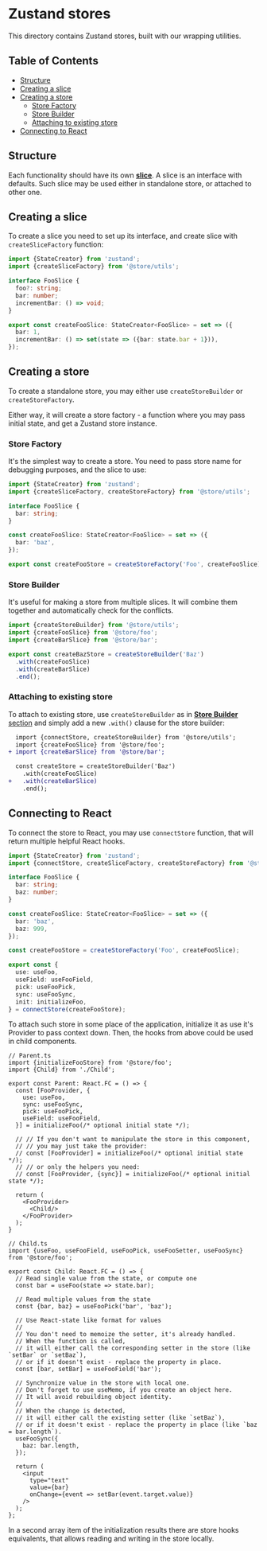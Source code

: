 # Zustand stores

This directory contains Zustand stores, built with our wrapping utilities.

## Table of Contents

* [Structure](#structure)
* [Creating a slice](#creating-a-slice)
* [Creating a store](#creating-a-store)
  * [Store Factory](#store-factory)
  * [Store Builder](#store-builder)
  * [Attaching to existing store](#attaching-to-existing-store)
* [Connecting to React](#connecting-to-react)

## Structure

Each functionality should have its own [**slice**](https://github.com/pmndrs/zustand/blob/main/docs/guides/slices-pattern.md). A slice is an interface with defaults.
Such slice may be used either in standalone store, or attached to other one.

## Creating a slice

To create a slice you need to set up its interface, and create slice with `createSliceFactory` function:

```ts
import {StateCreator} from 'zustand';
import {createSliceFactory} from '@store/utils';

interface FooSlice {
  foo?: string;
  bar: number;
  incrementBar: () => void;
}

export const createFooSlice: StateCreator<FooSlice> = set => ({
  bar: 1,
  incrementBar: () => set(state => ({bar: state.bar + 1})),
});
```

## Creating a store

To create a standalone store, you may either use `createStoreBuilder` or `createStoreFactory`.

Either way, it will create a store factory - a function where you may pass initial state, and get a Zustand store instance.

### Store Factory

It's the simplest way to create a store. You need to pass store name for debugging purposes, and the slice to use:

```ts
import {StateCreator} from 'zustand';
import {createSliceFactory, createStoreFactory} from '@store/utils';

interface FooSlice {
  bar: string;
}

const createFooSlice: StateCreator<FooSlice> = set => ({
  bar: 'baz',
});

export const createFooStore = createStoreFactory('Foo', createFooSlice);
```

### Store Builder

It's useful for making a store from multiple slices. It will combine them together and automatically check for the conflicts. 

```ts
import {createStoreBuilder} from '@store/utils';
import {createFooSlice} from '@store/foo';
import {createBarSlice} from '@store/bar';

export const createBazStore = createStoreBuilder('Baz')
  .with(createFooSlice)
  .with(createBarSlice)
  .end();
```

### Attaching to existing store

To attach to existing store, use `createStoreBuilder` as in [**Store Builder** section](#store-builder) and simply add a new `.with()` clause for the store builder:

```diff
  import {connectStore, createStoreBuilder} from '@store/utils';
  import {createFooSlice} from '@store/foo';
+ import {createBarSlice} from '@store/bar';

  const createStore = createStoreBuilder('Baz')
    .with(createFooSlice)
+   .with(createBarSlice)
    .end();
```

## Connecting to React

To connect the store to React, you may use `connectStore` function, that will return multiple helpful React hooks.

```ts
import {StateCreator} from 'zustand';
import {connectStore, createSliceFactory, createStoreFactory} from '@store/utils';

interface FooSlice {
  bar: string;
  baz: number;
}

const createFooSlice: StateCreator<FooSlice> = set => ({
  bar: 'baz',
  baz: 999,
});

const createFooStore = createStoreFactory('Foo', createFooSlice);

export const {
  use: useFoo,
  useField: useFooField,
  pick: useFooPick,
  sync: useFooSync,
  init: initializeFoo,
} = connectStore(createFooStore);
```

To attach such store in some place of the application, initialize it as use it's Provider to pass context down. Then, the hooks from above could be used in child components.

```tsx
// Parent.ts
import {initializeFooStore} from '@store/foo';
import {Child} from './Child';

export const Parent: React.FC = () => {
  const [FooProvider, {
    use: useFoo,
    sync: useFooSync,
    pick: useFooPick,
    useField: useFooField,
  }] = initializeFoo(/* optional initial state */);
  
  // // If you don't want to manipulate the store in this component,
  // // you may just take the provider:
  // const [FooProvider] = initializeFoo(/* optional initial state */);
  // // or only the helpers you need:
  // const [FooProvider, {sync}] = initializeFoo(/* optional initial state */);

  return (
    <FooProvider>
      <Child/>
    </FooProvider>
  );
}

// Child.ts
import {useFoo, useFooField, useFooPick, useFooSetter, useFooSync} from '@store/foo';

export const Child: React.FC = () => {
  // Read single value from the state, or compute one
  const bar = useFoo(state => state.bar);
  
  // Read multiple values from the state
  const {bar, baz} = useFooPick('bar', 'baz');

  // Use React-state like format for values
  //
  // You don't need to memoize the setter, it's already handled.
  // When the function is called,
  // it will either call the corresponding setter in the store (like `setBar` or `setBaz`),
  // or if it doesn't exist - replace the property in place.
  const [bar, setBar] = useFooField('bar');

  // Synchronize value in the store with local one.
  // Don't forget to use useMemo, if you create an object here.
  // It will avoid rebuilding object identity.
  //
  // When the change is detected,
  // it will either call the existing setter (like `setBaz`),
  // or if it doesn't exist - replace the property in place (like `baz = bar.length`).
  useFooSync({
    baz: bar.length,
  });

  return (
    <input
      type="text"
      value={bar}
      onChange={event => setBar(event.target.value)}
    />
  );
};
```

In a second array item of the initialization results there are store hooks equivalents,
that allows reading and writing in the store locally.
